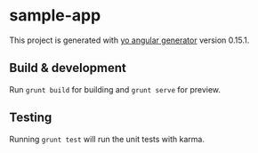 # sample-app

This project is generated with [yo angular generator](https://github.com/yeoman/generator-angular)
version 0.15.1.

## Build & development

Run `grunt build` for building and `grunt serve` for preview.

## Testing

Running `grunt test` will run the unit tests with karma.
